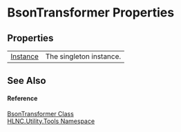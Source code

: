 # BsonTransformer Properties




## Properties
<table>
<tr>
<td><a href="P_HLNC_Utility_Tools_BsonTransformer_Instance">Instance</a></td>
<td>The singleton instance.</td></tr>
</table>

## See Also


#### Reference
<a href="T_HLNC_Utility_Tools_BsonTransformer">BsonTransformer Class</a>  
<a href="N_HLNC_Utility_Tools">HLNC.Utility.Tools Namespace</a>  

